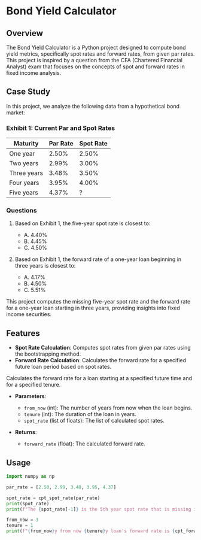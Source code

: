# Bond Yield Calculator

## Overview

The Bond Yield Calculator is a Python project designed to compute bond yield metrics, specifically spot rates and forward rates, from given par rates. This project is inspired by a question from the CFA (Chartered Financial Analyst) exam that focuses on the concepts of spot and forward rates in fixed income analysis.

## Case Study

In this project, we analyze the following data from a hypothetical bond market:

### Exhibit 1: Current Par and Spot Rates

| Maturity    | Par Rate | Spot Rate |
|-------------|----------|-----------|
| One year    | 2.50%    | 2.50%     |
| Two years   | 2.99%    | 3.00%     |
| Three years | 3.48%    | 3.50%     |
| Four years  | 3.95%    | 4.00%     |
| Five years  | 4.37%    | ?         |

### Questions

1. Based on Exhibit 1, the five-year spot rate is closest to:
   - A. 4.40%
   - B. 4.45%
   - C. 4.50%

2. Based on Exhibit 1, the forward rate of a one-year loan beginning in three years is closest to:
   - A. 4.17%
   - B. 4.50%
   - C. 5.51%

This project computes the missing five-year spot rate and the forward rate for a one-year loan starting in three years, providing insights into fixed income securities.

## Features

- **Spot Rate Calculation**: Computes spot rates from given par rates using the bootstrapping method.
- **Forward Rate Calculation**: Calculates the forward rate for a specified future loan period based on spot rates.

Calculates the forward rate for a loan starting at a specified future time and for a specified tenure.

- **Parameters**: 
  - `from_now` (int): The number of years from now when the loan begins.
  - `tenure` (int): The duration of the loan in years.
  - `spot_rate` (list of floats): The list of calculated spot rates.

- **Returns**: 
  - `forward_rate` (float): The calculated forward rate.

## Usage

```python
import numpy as np

par_rate = [2.50, 2.99, 3.48, 3.95, 4.37]

spot_rate = cpt_spot_rate(par_rate)
print(spot_rate)
print(f"The {spot_rate[-1]} is the 5th year spot rate that is missing in exhibit 1")

from_now = 3
tenure = 1
print(f"{from_now}y from now {tenure}y loan's forward rate is {cpt_forward_rate(from_now, tenure, spot_rate)}%")
